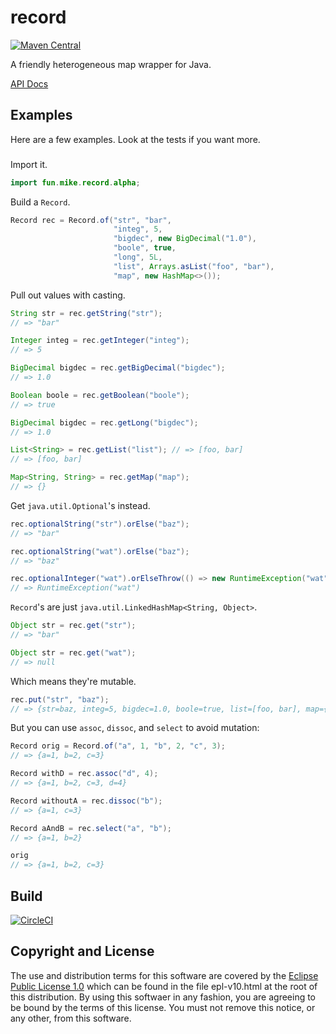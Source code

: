 # record

[![Maven Central](https://maven-badges.herokuapp.com/maven-central/fun.mike/record-alpha/badge.svg)](https://maven-badges.herokuapp.com/maven-central/fun.mike/record-alpha)

A friendly heterogeneous map wrapper for Java.

[API Docs](http://javadoc.io/doc/fun.mike/record-alpha)

## Examples

Here are a few examples. Look at the tests if you want more.

###

Import it.

```java
import fun.mike.record.alpha;
```

Build a `Record`.

```java
Record rec = Record.of("str", "bar",
                       "integ", 5,
                       "bigdec", new BigDecimal("1.0"),
                       "boole", true,
                       "long", 5L,
                       "list", Arrays.asList("foo", "bar"),
                       "map", new HashMap<>());
```

Pull out values with casting.

```java
String str = rec.getString("str");
// => "bar"

Integer integ = rec.getInteger("integ");
// => 5

BigDecimal bigdec = rec.getBigDecimal("bigdec");
// => 1.0

Boolean boole = rec.getBoolean("boole");
// => true

BigDecimal bigdec = rec.getLong("bigdec");
// => 1.0

List<String> = rec.getList("list"); // => [foo, bar]
// => [foo, bar]

Map<String, String> = rec.getMap("map");
// => {}
```

Get `java.util.Optional`'s instead.

```java
rec.optionalString("str").orElse("baz");
// => "bar"

rec.optionalString("wat").orElse("baz");
// => "baz"

rec.optionalInteger("wat").orElseThrow(() => new RuntimeException("wat"));
// => RuntimeException("wat")
```

`Record`'s are just `java.util.LinkedHashMap<String, Object>`.

```java
Object str = rec.get("str");
// => "bar"

Object str = rec.get("wat");
// => null
```

Which means they're mutable.

```java
rec.put("str", "baz");
// => {str=baz, integ=5, bigdec=1.0, boole=true, list=[foo, bar], map={}}
```

But you can use `assoc`, `dissoc`, and `select` to avoid mutation:
```java
Record orig = Record.of("a", 1, "b", 2, "c", 3);
// => {a=1, b=2, c=3}

Record withD = rec.assoc("d", 4);
// => {a=1, b=2, c=3, d=4}

Record withoutA = rec.dissoc("b");
// => {a=1, c=3}

Record aAndB = rec.select("a", "b");
// => {a=1, b=2}

orig
// => {a=1, b=2, c=3}
```

## Build

[![CircleCI](https://circleci.com/gh/mike706574/java-record.svg?style=svg)](https://circleci.com/gh/mike706574/java-record)

## Copyright and License

The use and distribution terms for this software are covered by the
[Eclipse Public License 1.0] which can be found in the file
epl-v10.html at the root of this distribution. By using this softwaer
in any fashion, you are agreeing to be bound by the terms of this
license. You must not remove this notice, or any other, from this
software.

[Eclipse Public License 1.0]: http://opensource.org/licenses/eclipse-1.0.php
